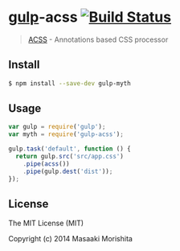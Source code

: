 # [gulp](http://gulpjs.com)-acss [![Build Status](https://travis-ci.org/morishitter/gulp-acss.svg)](https://travis-ci.org/morishitter/gulp-acss)

> [ACSS](https://github.com/morishitter/acss) - Annotations based CSS processor


## Install

```sh
$ npm install --save-dev gulp-myth
```

## Usage

```js
var gulp = require('gulp');
var myth = require('gulp-acss');

gulp.task('default', function () {
  return gulp.src('src/app.css')
    .pipe(acss())
    .pipe(gulp.dest('dist'));
});
```

## License

The MIT License (MIT)

Copyright (c) 2014 Masaaki Morishita

